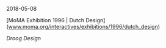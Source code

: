 2018-05-08

[MoMA Exhibition 1996 | Dutch Design]
(www.moma.org/interactives/exhibitions/1996/dutch_design)


*Droog Design*

